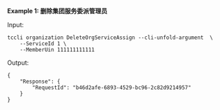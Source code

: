 **Example 1: 删除集团服务委派管理员**



Input: 

```
tccli organization DeleteOrgServiceAssign --cli-unfold-argument  \
    --ServiceId 1 \
    --MemberUin 111111111111
```

Output: 
```
{
    "Response": {
        "RequestId": "b46d2afe-6893-4529-bc96-2c82d9214957"
    }
}
```

